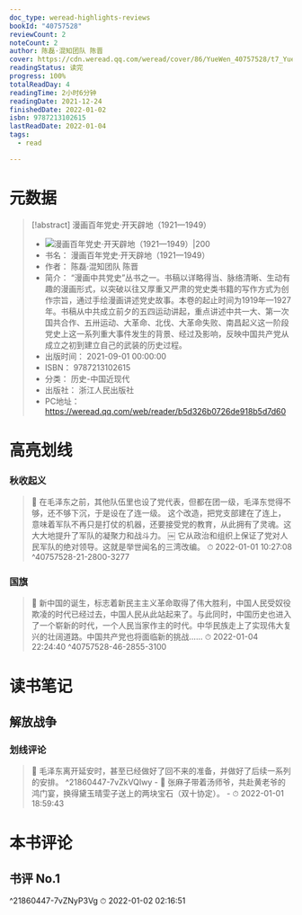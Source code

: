 ```yaml
---
doc_type: weread-highlights-reviews
bookId: "40757528"
reviewCount: 2
noteCount: 2
author: 陈磊·混知团队 陈晋
cover: https://cdn.weread.qq.com/weread/cover/86/YueWen_40757528/t7_YueWen_40757528.jpg
readingStatus: 读完
progress: 100%
totalReadDay: 4
readingTime: 2小时6分钟
readingDate: 2021-12-24
finishedDate: 2022-01-02
isbn: 9787213102615
lastReadDate: 2022-01-04
tags:
  - read

---
```

# 元数据
> [!abstract] 漫画百年党史·开天辟地（1921—1949）
> - ![ 漫画百年党史·开天辟地（1921—1949）|200](https://cdn.weread.qq.com/weread/cover/86/YueWen_40757528/t7_YueWen_40757528.jpg)
> - 书名： 漫画百年党史·开天辟地（1921—1949）
> - 作者： 陈磊·混知团队 陈晋
> - 简介： “漫画中共党史”丛书之一。书稿以详略得当、脉络清晰、生动有趣的漫画形式，以突破以往又厚重又严肃的党史类书籍的写作方式为创作宗旨，通过手绘漫画讲述党史故事。本卷的起止时间为1919年—1927年。书稿从中共成立前夕的五四运动讲起，重点讲述中共一大、第一次国共合作、五卅运动、大革命、北伐、大革命失败、南昌起义这一阶段党史上这一系列重大事件发生的背景、经过及影响，反映中国共产党从成立之初到建立自己的武装的历史过程。
> - 出版时间： 2021-09-01 00:00:00
> - ISBN： 9787213102615
> - 分类： 历史-中国近现代
> - 出版社： 浙江人民出版社
> - PC地址：https://weread.qq.com/web/reader/b5d326b0726de918b5d7d60

# 高亮划线

### 秋收起义

> 📌 在毛泽东之前，其他队伍里也设了党代表，但都在团一级，毛泽东觉得不够，还不够下沉，于是设在了连一级。
   这个改造，把党支部建在了连上，意味着军队不再只是打仗的机器，还要接受党的教育，从此拥有了灵魂。这大大地提升了军队的凝聚力和战斗力。
   ￼
   它从政治和组织上保证了党对人民军队的绝对领导。这就是举世闻名的三湾改编。 
> ⏱ 2022-01-01 10:27:08 ^40757528-21-2800-3277

### 国旗

> 📌 新中国的诞生，标志着新民主主义革命取得了伟大胜利，中国人民受奴役欺凌的时代已经过去，中国人民从此站起来了。与此同时，中国历史也进入了一个崭新的时代，一个人民当家作主的时代。中华民族走上了实现伟大复兴的壮阔道路。中国共产党也将面临新的挑战…… 
> ⏱ 2022-01-04 22:24:40 ^40757528-46-2855-3100

# 读书笔记

## 解放战争

### 划线评论
> 📌 毛泽东离开延安时，甚至已经做好了回不来的准备，并做好了后续一系列的安排。  ^21860447-7vZkVQIwy
    - 💭 张麻子带着汤师爷，共赴黄老爷的鸿门宴，换得黛玉晴雯子送上的两块宝石（双十协定）。
    - ⏱ 2022-01-01 18:59:43
   
# 本书评论

## 书评 No.1 
 ^21860447-7vZNyP3Vg
⏱ 2022-01-02 02:16:51

